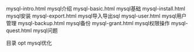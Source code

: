  mysql-intro.html   mysql介绍
 mysql-basic.html   mysql基础
 mysql-install.html mysql安装
 mysql-export.html  mysql导入导出sql
 mysql-user.html    mysql用户管理
 mysql-backup.html  mysql备份
 mysql-grant.html   mysql权限操作
 mysql-quest.html   mysql问题


 目录
 opt mysql优化
